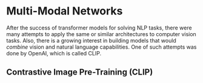 # Multi-Modal Networks

After the success of transformer models for solving NLP tasks, there were many attempts to apply the same or similar architectures to computer vision tasks. Also, there is a growing interest in building models that would *combine* vision and natural language capabilities. One of such attempts was done by OpenAI, which is called CLIP.

## Contrastive Image Pre-Training (CLIP)

